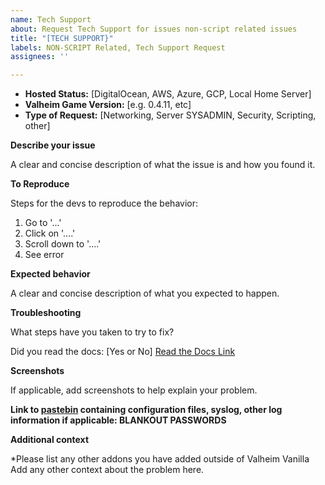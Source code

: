 ```yaml
---
name: Tech Support
about: Request Tech Support for issues non-script related issues
title: "[TECH SUPPORT}"
labels: NON-SCRIPT Related, Tech Support Request
assignees: ''

---
```


- **Hosted Status:** [DigitalOcean, AWS, Azure, GCP, Local Home Server]
- **Valheim Game Version:** [e.g. 0.4.11, etc]
- **Type of Request:** [Networking, Server SYSADMIN, Security, Scripting, other]


**Describe your issue**

A clear and concise description of what the issue is and how you found it.


**To Reproduce**

Steps for the devs to reproduce the behavior:
1. Go to '...'
2. Click on '....'
3. Scroll down to '....'
4. See error


**Expected behavior**

A clear and concise description of what you expected to happen.


**Troubleshooting**

What steps have you taken to try to fix?

Did you read the docs: [Yes or No] [Read the Docs Link](https://github.com/Nimdy/Dedicated_Valheim_Server_Script/wiki)


**Screenshots**

If applicable, add screenshots to help explain your problem.


**Link to [pastebin](https://pastebin.com) containing configuration files, syslog, other log information if applicable:  BLANKOUT PASSWORDS**  


**Additional context**

*Please list any other addons you have added outside of Valheim Vanilla  Add any other context about the problem here.
